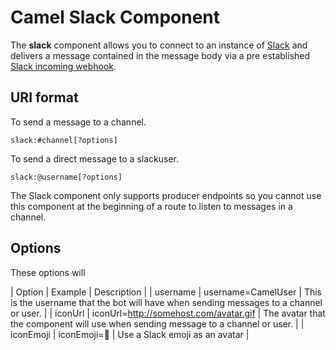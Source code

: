 # Camel Slack Component

The **slack** component allows you to connect to an instance of [Slack](http://www.slack.com) and delivers a message contained in the message body via a pre established [Slack incoming webhook](https://api.slack.com/incoming-webhooks).

## URI format

To send a message to a channel.

```
slack:#channel[?options]
```

To send a direct message to a slackuser.

```
slack:@username[?options]
```

The Slack component only supports producer endpoints so you cannot use this component at the beginning of a route to listen to messages in a channel.

## Options

These options will 

| Option | Example | Description | 
| username | username=CamelUser | This is the username that the bot will have when sending messages to a channel or user. |
| iconUrl | iconUrl=http://somehost.com/avatar.gif | The avatar that the component will use when sending message to a channel or user. |
| iconEmoji | iconEmoji=:camel: | Use a Slack emoji as an avatar |
